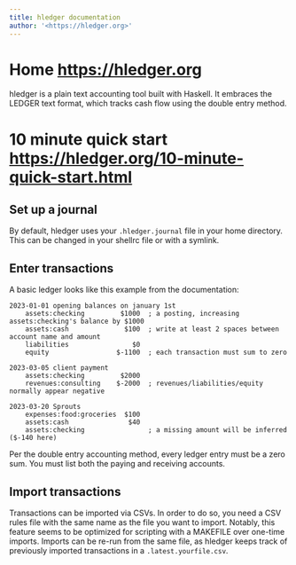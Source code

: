 ```yaml
---
title: hledger documentation
author: '<https://hledger.org>'
---
```


# Home <https://hledger.org>

hledger is a plain text accounting tool built with Haskell. It embraces
the LEDGER text format, which tracks cash flow using the double entry
method.

# 10 minute quick start <https://hledger.org/10-minute-quick-start.html>

## Set up a journal

By default, hledger uses your `.hledger.journal` file in your home
directory. This can be changed in your shellrc file or with a symlink.

## Enter transactions

A basic ledger looks like this example from the documentation:

```
2023-01-01 opening balances on january 1st
    assets:checking         $1000  ; a posting, increasing assets:checking's balance by $1000
    assets:cash              $100  ; write at least 2 spaces between account name and amount
    liabilities                $0
    equity                 $-1100  ; each transaction must sum to zero

2023-03-05 client payment
    assets:checking         $2000
    revenues:consulting    $-2000  ; revenues/liabilities/equity normally appear negative

2023-03-20 Sprouts
    expenses:food:groceries  $100
    assets:cash               $40
    assets:checking                ; a missing amount will be inferred ($-140 here)
```

Per the double entry accounting method, every ledger entry must be a
zero sum. You must list both the paying and receiving accounts.

## Import transactions

Transactions can be imported via CSVs. In order to do so, you need a CSV
rules file with the same name as the file you want to import. Notably,
this feature seems to be optimized for scripting with a MAKEFILE over
one-time imports. Imports can be re-run from the same file, as hledger
keeps track of previously imported transactions in a
`.latest.yourfile.csv`.
